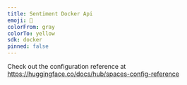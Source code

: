 ```yaml
---
title: Sentiment Docker Api
emoji: 👀
colorFrom: gray
colorTo: yellow
sdk: docker
pinned: false
---
```


Check out the configuration reference at https://huggingface.co/docs/hub/spaces-config-reference
